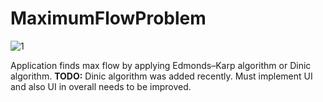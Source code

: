 # MaximumFlowProblem
![1](https://github.com/Tricui11/MaximumFlowProblem/assets/42153889/83c7a56d-2af6-429b-8b49-2cb1da61f1c1)

Application finds max flow by applying Edmonds–Karp algorithm or Dinic algorithm.
**TODO:** Dinic algorithm was added recently. Must implement UI and also UI in overall needs to be improved.
